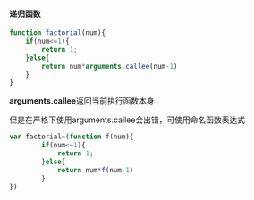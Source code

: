 #### 递归函数

```javascript
function factorial(num){
    if(num<=1){
        return 1;
    }else{
        return num*arguments.callee(num-1)
    }
}
```

**arguments.callee**返回当前执行函数本身

但是在严格下使用arguments.callee会出错，可使用命名函数表达式

```javascript
var factorial=(function f(num){
        if(num<=1){
            return 1;
        }else{
            return num*f(num-1)
        }
})
```